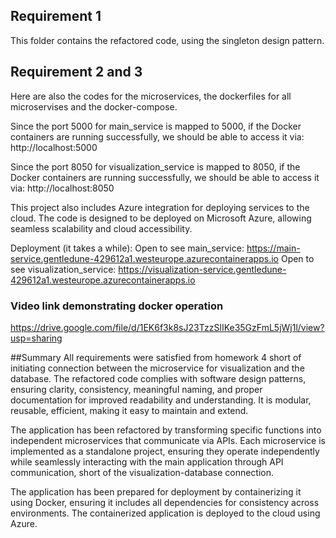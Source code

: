 ## Requirement 1
This folder contains the refactored code, using the singleton design pattern. 

## Requirement 2 and 3
Here are also the codes for the microservices, the dockerfiles for all microservises and the docker-compose. 

Since the port 5000 for main_service is mapped to 5000, if the Docker containers are running successfully, we should be able to access it via:
http://localhost:5000

Since the port 8050 for visualization_service is mapped to 8050, if the Docker containers are running successfully, we should be able to access it via:
http://localhost:8050


This project also includes Azure integration for deploying services to the cloud. The code is designed to be deployed on Microsoft Azure, allowing seamless scalability and cloud accessibility.

Deployment (it takes a while):
Open to see main_service: https://main-service.gentledune-429612a1.westeurope.azurecontainerapps.io
Open to see visualization_service: https://visualization-service.gentledune-429612a1.westeurope.azurecontainerapps.io


### Video link demonstrating docker operation

https://drive.google.com/file/d/1EK6f3k8sJ23TzzSlIKe35GzFmL5jWj1l/view?usp=sharing

##Summary
All requirements were satisfied from homework 4 short of initiating connection between the microservice for visualization and the database.
The refactored code complies with software design patterns, ensuring clarity, consistency, meaningful naming, and proper documentation for improved readability and understanding. It is modular, reusable, efficient, making it easy to maintain and extend.

The application has been refactored by transforming specific functions into independent microservices that communicate via APIs. Each microservice is implemented as a standalone project, ensuring they operate independently while seamlessly interacting with the main application through API communication, short of the visualization-database connection.

The application has been prepared for deployment by containerizing it using Docker, ensuring it includes all dependencies for consistency across environments. The containerized application is deployed to the cloud using Azure.
